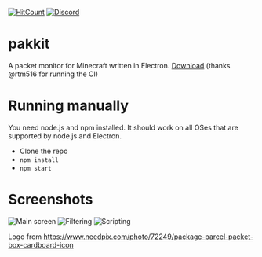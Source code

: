 [![HitCount](https://hits.dwyl.com/Heath123/pakkit.svg)](https://hits.dwyl.com/Heath123/pakkit)
[![Discord](https://img.shields.io/discord/710593071229829120.svg?color=%237289da&label=discord&logo=discord&style=flat-square)](https://discord.gg/R4SYSNW)

# pakkit

A packet monitor for Minecraft written in Electron.
[Download](https://ci.rtm516.co.uk/job/pakkit/job/master/) (thanks @rtm516 for running the CI)

# Running manually

You need node.js and npm installed. It should work on all OSes that are supported by node.js and Electron.

- Clone the repo
- `npm install`
- `npm start`

# Screenshots

![Main screen](https://user-images.githubusercontent.com/13787163/101089192-bf982b80-35ac-11eb-85e2-956c84fe3274.png)
![Filtering](https://user-images.githubusercontent.com/13787163/101089234-cc1c8400-35ac-11eb-85dc-921330f2b3dd.png)
![Scripting](https://user-images.githubusercontent.com/13787163/101089267-d50d5580-35ac-11eb-9fa6-8ea4242e887f.png)

Logo from https://www.needpix.com/photo/72249/package-parcel-packet-box-cardboard-icon
